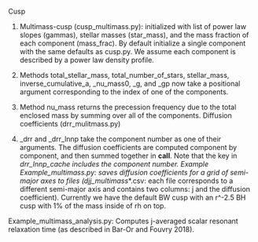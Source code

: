 Cusp
1. Multimass-cusp (cusp_multimass.py): initialized with list of power law slopes (gammas), stellar masses (star_mass), and the mass fraction of each component (mass_frac). By default initialize a single component with the same defaults as cusp.py. We assume each component is described by a power law density profile. 

2. Methods total_stellar_mass, total_number_of_stars, stellar_mass, inverse_cumulative_a, _nu_mass0, _g, and _gp now take a positional argument corresponding to the index of one of the components. 
3. Method nu_mass returns the precession frequency due to the total enclosed mass by summing over all of the components. 
Diffusion coefficients (drr_mulitmass.py)

1. _drr and _drr_lnnp take the component number as one of their arguments. The diffusion coefficients are computed component by component, and then summed together in __call__.  Note that the key in _drr_lnnp_cache includes the component number.
    Example
Example_multimass.py: saves diffusion coefficients for a grid of semi-major axes to files (djj_multimass_*.csv: each file corresponds to a different semi-major axis and contains two columns: j and the diffusion coefficient). 
Currently we have the default BW cusp with an r^-2.5 BH cusp with 1% of the mass inside of rh on top. 

Example_multimass_analysis.py: Computes j-averaged scalar resonant relaxation time (as described in Bar-Or and Fouvry 2018).
